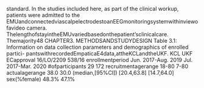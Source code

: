 standard.
In the studies included here, as part of the clinical workup, patients were admitted to the
EMUandconnectedviascalpelectrodestoanEEGmonitoringsystemwithinviewofavideo
camera. ThelengthofstayintheEMUvariedbasedonthepatient’sclinicalcare. Themajority48 CHAPTER3. METHODSANDSTUDYDESIGN
Table 3.1: Information on data collection parameters and demographics of enrolled partici-
pantswithrecordedEmpaticaE4data,attheKCLandtheUKF.
KCL UKF
ECapproval 16/LO/2209 538/16
enrollmentperiod Jun. 2017-Aug. 2019 Jul. 2017-Mar. 2020
#ofparticipants 29 172
recruitmentagerange 18-80 7-80
actualagerange 38.0 30.0
(median,[95%CI]) [20.4,63.8] [14.7,64.0]
sex(%female) 48.3% 47.1%